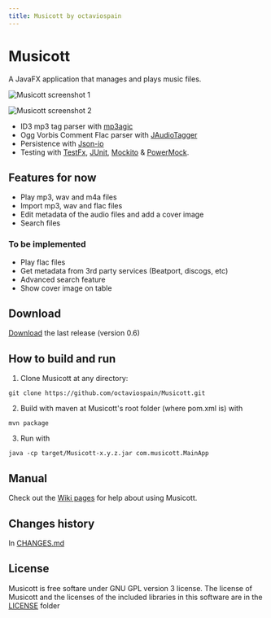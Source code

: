 ```yaml
---
title: Musicott by octaviospain
---
```

# Musicott
A JavaFX application that manages and plays music files.

![Musicott screenshot 1](https://dl.dropboxusercontent.com/u/3596661/main.png)

![Musicott screenshot 2](https://dl.dropboxusercontent.com/u/3596661/main2.png)

* ID3 mp3 tag parser with [mp3agic](https://github.com/mpatric/mp3agic "mp3agic")
* Ogg Vorbis Comment Flac parser with [JAudioTagger](https://bitbucket.org/ijabz/jaudiotagger "jAudioTagger")
* Persistence with [Json-io](https://github.com/jdereg/json-io "Json-io")
* Testing with [TestFx](https://github.com/TestFX/TestFX "TestFx"), [JUnit](https://github.com/junit-team/junit "JUnit"), [Mockito](https://github.com/mockito/mockito "Mockito") & [PowerMock](https://github.com/jayway/powermock "PowerMock").

## Features for now
* Play mp3, wav and m4a files
* Import mp3, wav and flac files
* Edit metadata of the audio files and add a cover image
* Search files

### To be implemented
* Play flac files
* Get metadata from 3rd party services (Beatport, discogs, etc)
* Advanced search feature
* Show cover image on table

## Download
[Download](https://github.com/octaviospain/Musicott/releases "Download") the last release (version 0.6)

## How to build and run
1. Clone Musicott at any directory:
```
git clone https://github.com/octaviospain/Musicott.git
```
2. Build with maven at Musicott's root folder (where pom.xml is) with
```
mvn package
```
3. Run with
```
java -cp target/Musicott-x.y.z.jar com.musicott.MainApp
```

## Manual
Check out the [Wiki pages](https://github.com/octaviospain/Musicott/wiki "Wiki") for help about using Musicott.

## Changes history
In [CHANGES.md]({{baseurl}}/changes.md "Changes History")

## License
Musicott is free softare under GNU GPL version 3 license. The license of Musicott and the licenses of the included libraries in this software are in the [LICENSE](https://github.com/octaviospain/Musicott/tree/master/license "License") folder